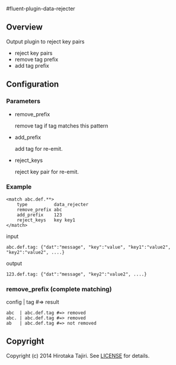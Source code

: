 #fluent-plugin-data-rejecter

## Overview

Output plugin to reject key pairs

* reject key pairs
* remove tag prefix
* add tag prefix

## Configuration
### Parameters

- remove_prefix

    remove tag if tag matches this pattern

- add_prefix

    add tag for re-emit.

- reject_keys

    reject key pair for re-emit.

### Example

    <match abc.def.**>
        type          data_rejecter
        remove_prefix abc
        add_prefix    123
        reject_keys   key key1
    </match>

input

    abc.def.tag: {"dat":"message", "key":"value", "key1":"value2", "key2":"value2", ....}

output

    123.def.tag: {"dat":"message", "key2":"value2", ....}

### remove_prefix (complete matching)

config  |  tag  #=> result

    abc  | abc.def.tag #=> removed
    abc. | abc.def.tag #=> removed
    ab   | abc.def.tag #=> not removed

## Copyright

Copyright (c) 2014 Hirotaka Tajiri. See [LICENSE](LICENSE.txt) for details.

